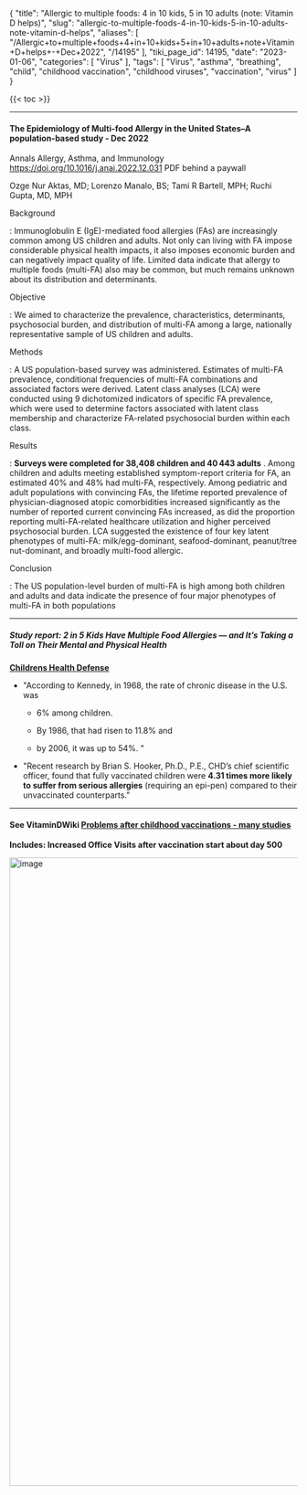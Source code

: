 {
    "title": "Allergic to multiple foods: 4 in 10 kids, 5 in 10 adults (note: Vitamin D helps)",
    "slug": "allergic-to-multiple-foods-4-in-10-kids-5-in-10-adults-note-vitamin-d-helps",
    "aliases": [
        "/Allergic+to+multiple+foods+4+in+10+kids+5+in+10+adults+note+Vitamin+D+helps+-+Dec+2022",
        "/14195"
    ],
    "tiki_page_id": 14195,
    "date": "2023-01-06",
    "categories": [
        "Virus"
    ],
    "tags": [
        "Virus",
        "asthma",
        "breathing",
        "child",
        "childhood vaccination",
        "childhood viruses",
        "vaccination",
        "virus"
    ]
}


{{< toc >}} 

---

#### The Epidemiology of Multi-food Allergy in the United States–A population-based study - Dec 2022

Annals Allergy, Asthma, and Immunology https://doi.org/10.1016/j.anai.2022.12.031 PDF behind a paywall

Ozge Nur Aktas, MD; Lorenzo Manalo, BS; Tami R Bartell, MPH; Ruchi Gupta, MD, MPH

Background

: Immunoglobulin E (IgE)-mediated food allergies (FAs) are increasingly common among US children and adults. Not only can living with FA impose considerable physical health impacts, it also imposes economic burden and can negatively impact quality of life. Limited data indicate that allergy to multiple foods (multi-FA) also may be common, but much remains unknown about its distribution and determinants.

Objective

: We aimed to characterize the prevalence, characteristics, determinants, psychosocial burden, and distribution of multi-FA among a large, nationally representative sample of US children and adults.

Methods

: A US population-based survey was administered. Estimates of multi-FA prevalence, conditional frequencies of multi-FA combinations and associated factors were derived. Latent class analyses (LCA) were conducted using 9 dichotomized indicators of specific FA prevalence, which were used to determine factors associated with latent class membership and characterize FA-related psychosocial burden within each class.

Results

:  **Surveys were completed for 38,408 children and 40 443 adults** . Among children and adults meeting established symptom-report criteria for FA, an estimated 40% and 48% had multi-FA, respectively. Among pediatric and adult populations with convincing FAs, the lifetime reported prevalence of physician-diagnosed atopic comorbidities increased significantly as the number of reported current convincing FAs increased, as did the proportion reporting multi-FA-related healthcare utilization and higher perceived psychosocial burden. LCA suggested the existence of four key latent phenotypes of multi-FA: milk/egg-dominant, seafood-dominant, peanut/tree nut-dominant, and broadly multi-food allergic.

Conclusion

: The US population-level burden of multi-FA is high among both children and adults and data indicate the presence of four major phenotypes of multi-FA in both populations

---

##### Study report: 2 in 5 Kids Have Multiple Food Allergies — and It’s Taking a Toll on Their Mental and Physical Health

 **[Childrens Health Defense](https://childrenshealthdefense.org/defender/food-allergies-kids-mental-physical-health/?utm_source=salsa&eType=EmailBlastContent&eId=02c425c9-427b-4dbc-bc7d-86f33ed2e158)** 

* "According to Kennedy, in 1968, the rate of chronic disease in the U.S. was 

   * 6% among children. 

   * By 1986, that had risen to 11.8% and 

   * by 2006, it was up to 54%. "

* "Recent research by Brian S. Hooker, Ph.D., P.E., CHD’s chief scientific officer, found that fully vaccinated children were  **4.31 times more likely to suffer from serious allergies**  (requiring an epi-pen) compared to their unvaccinated counterparts."

---

#### See VitaminDWiki [Problems after childhood vaccinations - many studies](/posts/problems-after-childhood-vaccinations-many-studies)

 **Includes:  Increased Office Visits after vaccination start about day 500** 

<img src="https://d1bk1kqxc0sym.cloudfront.net/attachments/jpeg/vaccinatiion-increased-office-visits.jpg" alt="image" width="1100">